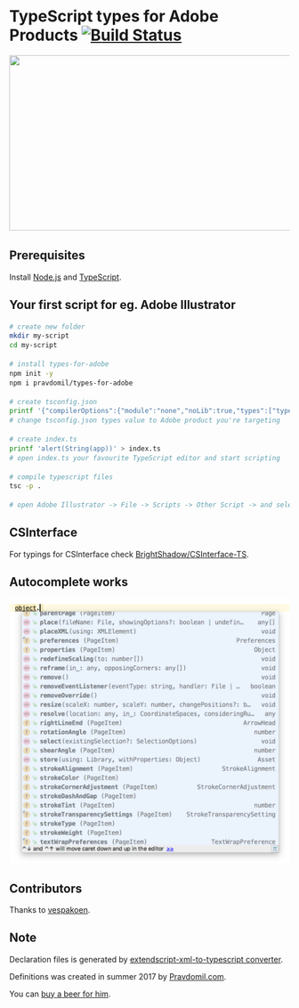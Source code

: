 # TypeScript types for Adobe Products [![Build Status](https://travis-ci.org/pravdomil/types-for-adobe.svg?branch=master)](https://travis-ci.org/pravdomil/types-for-adobe)
[<img src="https://i.imgur.com/VMx9MeE.jpg" width="560" height="315" />](http://youtu.be/h-c7A8pQzx8)

## Prerequisites
Install [Node.js](https://nodejs.org/en/download/) and [TypeScript](https://www.typescriptlang.org/#download-links).

## Your first script for eg. Adobe Illustrator
```bash
# create new folder
mkdir my-script
cd my-script

# install types-for-adobe
npm init -y
npm i pravdomil/types-for-adobe

# create tsconfig.json
printf '{"compilerOptions":{"module":"none","noLib":true,"types":["types-for-adobe/illustrator/2015.3"]},"exclude":["node_modules"]}' > tsconfig.json
# change tsconfig.json types value to Adobe product you're targeting

# create index.ts
printf 'alert(String(app))' > index.ts
# open index.ts your favourite TypeScript editor and start scripting

# compile typescript files
tsc -p .

# open Adobe Illustrator -> File -> Scripts -> Other Script -> and select index.js
```

## CSInterface
For typings for CSInterface check [BrightShadow/CSInterface-TS](https://github.com/BrightShadow/CSInterface-TS).

## Autocomplete works
<img src="resources/autocomplete.png"/>

## Contributors
Thanks to [vespakoen](https://github.com/vespakoen).

## Note
Declaration files is generated by [extendscript-xml-to-typescript converter](https://github.com/pravdomil/extendscript-xml-to-typescript).

Definitions was created in summer 2017 by [Pravdomil.com](https://pravdomil.com).

You can [buy a beer for him](https://www.paypal.com/cgi-bin/webscr?cmd=_s-xclick&hosted_button_id=BCL2X3AFQBAP2&item_name=types-for-adobe%20Beer).
